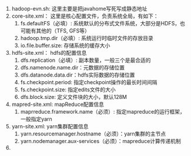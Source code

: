 1. hadoop-evn.sh: 这里主要是把javahome写死写成静态地址
2. core-site.xml： 这里是核心配置文件，负责系统全局，有如下：
    1. fs.defaultFS（必填）: 系统默认的分布式文件系统，大部分是HDFS，也可能有其他的（TFS, GFS等）
    2. hadoop.tmp.dir（必填）: 系统运行时临时文件的存放目录
    3. io.file.buffer.size: 存储系统的缓存大小
3. hdfs-site.xml： hdfs的配置信息
    1. dfs.replication（必填）: 副本数量，一般三个是最合适的
    2. dfs.namenode.name.dir：元数据的存储位置
    3. dfs.datanode.data.dir：hdfs实际数据的存储位置
    4. fs.checkpoint.period: 指定checkpoint操作的最长时间间隔
    5. fs.checkpoint.size: 指定edits文件的大小
    6. dfs.block.size: 定义文件块的大小，默认128M
4. mapred-site.xml: mapReduce配置信息
    1. maprreduce.framework.name（必须）: 指定mapreduce的运行框架，一般指定yarn
5. yarn-site.xml: yarn集群配置信息
    1. yarn.resourcemanager.hostname（必须）：yarn集群的主节点
    2. yarn.nodemanager.aux-services（必须）：mapreduce计算传递机制
6. 